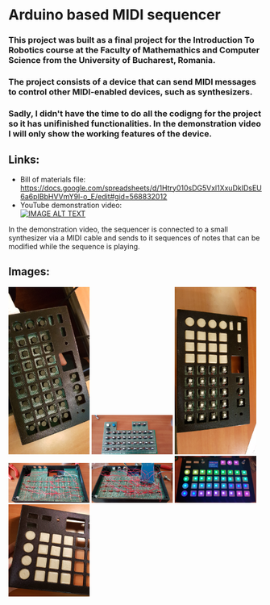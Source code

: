 # Arduino based MIDI sequencer

### This project was built as a final project for the Introduction To Robotics course at the Faculty of Mathemathics and Computer Science from the University of Bucharest, Romania.

### The project consists of a device that can send MIDI messages to control other MIDI-enabled devices, such as synthesizers.

### Sadly, I didn't have the time to do all the codigng for the project so it has unifinished functionalities. In the demonstration video I will only show the working features of the device.      

## Links:
- Bill of materials file: https://docs.google.com/spreadsheets/d/1Htry010sDG5Vxl1XxuDkIDsEU6a6pIBbHVVmY9l-o_E/edit#gid=568832012
- YouTube demonstration video: <br>
[![IMAGE ALT TEXT](http://img.youtube.com/vi/B5M3vbESyhA/0.jpg)](http://www.youtube.com/watch?v=B5M3vbESyhA "Demo Video")

In the demonstration video, the sequencer is connected to a small synthesizer via a MIDI cable and sends to it sequences of notes that can be modified while the sequence is playing.

## Images:
<p float="left">
  <img src="https://raw.githubusercontent.com/surdubob/ArduinoMidiSequencer/master/Images/20200206_221157.jpg" width="32%">
  <img src="https://raw.githubusercontent.com/surdubob/ArduinoMidiSequencer/master/Images/20200208_160649.jpg" width="32%">
  <img src="https://raw.githubusercontent.com/surdubob/ArduinoMidiSequencer/master/Images/20200208_223409.jpg" width="32%">
  <img src="https://raw.githubusercontent.com/surdubob/ArduinoMidiSequencer/master/Images/20200216_121709.jpg" width="32%">
  <img src="https://raw.githubusercontent.com/surdubob/ArduinoMidiSequencer/master/Images/20200217_152244.jpg" width="32%">
  <img src="https://raw.githubusercontent.com/surdubob/ArduinoMidiSequencer/master/Images/startup.jpeg" width="32%">
  <img src="https://raw.githubusercontent.com/surdubob/ArduinoMidiSequencer/master/Images/20200131_221240.jpg" width="32%">
</p>

